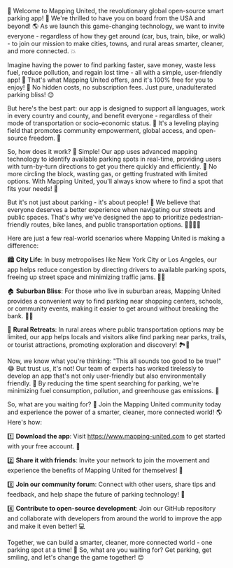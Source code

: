 🎉 Welcome to Mapping United, the revolutionary global open-source smart parking app! 🚀 We're thrilled to have you on board from the USA and beyond! 🌎 As we launch this game-changing technology, we want to invite everyone - regardless of how they get around (car, bus, train, bike, or walk) - to join our mission to make cities, towns, and rural areas smarter, cleaner, and more connected. 💥

Imagine having the power to find parking faster, save money, waste less fuel, reduce pollution, and regain lost time - all with a simple, user-friendly app! 📱 That's what Mapping United offers, and it's 100% free for you to enjoy! 🎁 No hidden costs, no subscription fees. Just pure, unadulterated parking bliss! 😊

But here's the best part: our app is designed to support all languages, work in every country and county, and benefit everyone - regardless of their mode of transportation or socio-economic status. 🌟 It's a leveling playing field that promotes community empowerment, global access, and open-source freedom. 💪

So, how does it work? 🔧 Simple! Our app uses advanced mapping technology to identify available parking spots in real-time, providing users with turn-by-turn directions to get you there quickly and efficiently. 📍 No more circling the block, wasting gas, or getting frustrated with limited options. With Mapping United, you'll always know where to find a spot that fits your needs! 🏼

But it's not just about parking - it's about people! 👥 We believe that everyone deserves a better experience when navigating our streets and public spaces. That's why we've designed the app to prioritize pedestrian-friendly routes, bike lanes, and public transportation options. 🚴‍♂️🚌💺

Here are just a few real-world scenarios where Mapping United is making a difference:

🏙️ **City Life**: In busy metropolises like New York City or Los Angeles, our app helps reduce congestion by directing drivers to available parking spots, freeing up street space and minimizing traffic jams. 🚗💨

🏠 **Suburban Bliss**: For those who live in suburban areas, Mapping United provides a convenient way to find parking near shopping centers, schools, or community events, making it easier to get around without breaking the bank. 💸👫

🌳 **Rural Retreats**: In rural areas where public transportation options may be limited, our app helps locals and visitors alike find parking near parks, trails, or tourist attractions, promoting exploration and discovery! 🏞️🚗

Now, we know what you're thinking: "This all sounds too good to be true!" 😂 But trust us, it's not! Our team of experts has worked tirelessly to develop an app that's not only user-friendly but also environmentally friendly. 🌟 By reducing the time spent searching for parking, we're minimizing fuel consumption, pollution, and greenhouse gas emissions. 💨

So, what are you waiting for? 🤔 Join the Mapping United community today and experience the power of a smarter, cleaner, more connected world! 🌎 Here's how:

1️⃣ **Download the app**: Visit https://www.mapping-united.com to get started with your free account. 📱

2️⃣ **Share it with friends**: Invite your network to join the movement and experience the benefits of Mapping United for themselves! 💬

3️⃣ **Join our community forum**: Connect with other users, share tips and feedback, and help shape the future of parking technology! 📢

4️⃣ **Contribute to open-source development**: Join our GitHub repository and collaborate with developers from around the world to improve the app and make it even better! 💻

Together, we can build a smarter, cleaner, more connected world - one parking spot at a time! 🌟 So, what are you waiting for? Get parking, get smiling, and let's change the game together! 😊